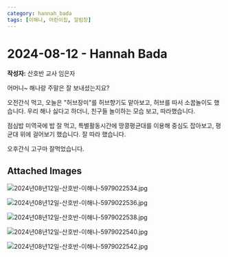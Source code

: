 ```yaml
---
category: hannah_bada
tags: [이해나, 어린이집, 알림장]
---
```


# 2024-08-12 - Hannah Bada

**작성자:** 산호반 교사 임은자  

어머니~  해나랑 주말은 잘 보내셨는지요?

오전간식 먹고, 오늘은 "허브장미"를 허브향기도 맡아보고, 허브를 따서 소꿉놀이도 했습니다. 우리 해나 싫다고 하더니, 친구들 놀이하는 모습 보고, 따라했습니다.

점심밥 미역국에 밥 잘 먹고, 특별활동시간에 땅콩평균대를 이용해 중심도 잡아보고,  평균대 위에 걸어보기 했습니다. 잘 따라 했습니다.

오후간식 고구마 잘먹었습니다.

## Attached Images
![2024년08년12일-산호반-이해나-5979022534.jpg](d:\Users\hannah\Downloads\kids\photo\2024년08년12일-산호반-이해나-5979022534.jpg)

![2024년08년12일-산호반-이해나-5979022536.jpg](d:\Users\hannah\Downloads\kids\photo\2024년08년12일-산호반-이해나-5979022536.jpg)

![2024년08년12일-산호반-이해나-5979022538.jpg](d:\Users\hannah\Downloads\kids\photo\2024년08년12일-산호반-이해나-5979022538.jpg)

![2024년08년12일-산호반-이해나-5979022540.jpg](d:\Users\hannah\Downloads\kids\photo\2024년08년12일-산호반-이해나-5979022540.jpg)

![2024년08년12일-산호반-이해나-5979022542.jpg](d:\Users\hannah\Downloads\kids\photo\2024년08년12일-산호반-이해나-5979022542.jpg)

